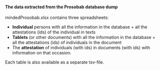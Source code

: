 #### The data extracted from the Prosobab database dump

mindedProsobab.xlsx contains three spreadsheets:
- **Individual** persons with all the information in the database + all the attestations (ids) of the individual in texts
- **Tablets** (or other documents) with all the information in the database + all the attestations (ids) of individuals in the document
- The **attestation** of individuals (with ids) in documents (with ids) with information on that occasion.

Each table is also available as a separate tsv-file.
